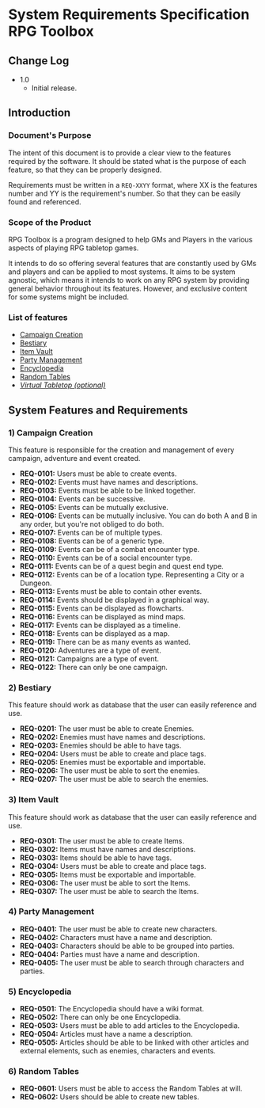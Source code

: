 # System Requirements Specification <br> RPG Toolbox

## Change Log

* 1.0
  * Initial release.

## Introduction

### Document's Purpose
The intent of this document is to provide a clear view to the features required by the software. It should be stated what is the purpose of each feature, so that they can be properly designed.

Requirements must be written in a `REQ-XXYY` format, where XX is the features number and YY is the requirement's number. So that they can be easily found and referenced.

### Scope of the Product
RPG Toolbox is a program designed to help GMs and Players in the various aspects of playing RPG tabletop games.

It intends to do so offering several features that are constantly used by GMs and players and can be applied to most systems. It aims to be system agnostic, which means it intends to work on any RPG system by providing general behavior throughout its features. However, and exclusive content for some systems might be included.

### List of features
* [Campaign Creation](#1-campaign-creation)
* [Bestiary](#2-bestiary)
* [Item Vault](#3-item-vault)
* [Party Management](#4-party-management)
* [Encyclopedia](#5-encyclopedia)
* [Random Tables](#6-random-tables)
* [*Virtual Tabletop (optional)*](#7-virtual-tabletop)

## System Features and Requirements

### 1) Campaign Creation
This feature is responsible for the creation and management of every campaign, adventure and event created.

- **REQ-0101:** Users must be able to create events.
- **REQ-0102:** Events must have names and descriptions.
- **REQ-0103:** Events must be able to be linked together.
- **REQ-0104:** Events can be successive.
- **REQ-0105:** Events can be mutually exclusive.
- **REQ-0106:** Events can be mutually inclusive. You can do both A and B in any order, but you're not obliged to do both.
- **REQ-0107:** Events can be of multiple types.
- **REQ-0108:** Events can be of a generic type.
- **REQ-0109:** Events can be of a combat encounter type.
- **REQ-0110:** Events can be of a social encounter type.
- **REQ-0111:** Events can be of a quest begin and quest end type.
- **REQ-0112:** Events can be of a location type. Representing a City or a Dungeon.
- **REQ-0113:** Events must be able to contain other events.
- **REQ-0114:** Events should be displayed in a graphical way.
- **REQ-0115:** Events can be displayed as flowcharts.
- **REQ-0116:** Events can be displayed as mind maps.
- **REQ-0117:** Events can be displayed as a timeline.
- **REQ-0118:** Events can be displayed as a map.
- **REQ-0119:** There can be as many events as wanted.
- **REQ-0120:** Adventures are a type of event.
- **REQ-0121:** Campaigns are a type of event.
- **REQ-0122:** There can only be one campaign.

### 2) Bestiary
This feature should work as database that the user can easily reference and use.

- **REQ-0201:** The user must be able to create Enemies.
- **REQ-0202:** Enemies must have names and descriptions.
- **REQ-0203:** Enemies should be able to have tags.
- **REQ-0204:** Users must be able to create and place tags.
- **REQ-0205:** Enemies must be exportable and importable.
- **REQ-0206:** The user must be able to sort the enemies.
- **REQ-0207:** The user must be able to search the enemies.

### 3) Item Vault
This feature should work as database that the user can easily reference and use.

- **REQ-0301:** The user must be able to create Items.
- **REQ-0302:** Items must have names and descriptions.
- **REQ-0303:** Items should be able to have tags.
- **REQ-0304:** Users must be able to create and place tags.
- **REQ-0305:** Items must be exportable and importable.
- **REQ-0306:** The user must be able to sort the Items.
- **REQ-0307:** The user must be able to search the Items.

### 4) Party Management

- **REQ-0401:** The user must be able to create new characters.
- **REQ-0402:** Characters must have a name and description.
- **REQ-0403:** Characters should be able to be grouped into parties.
- **REQ-0404:** Parties must have a name and description.
- **REQ-0405:** The user must be able to search through characters and parties.

### 5) Encyclopedia

- **REQ-0501:** The Encyclopedia should have a wiki format.
- **REQ-0502:** There can only be one Encyclopedia.
- **REQ-0503:** Users must be able to add articles to the Encyclopedia.
- **REQ-0504:** Articles must have a name a description.
- **REQ-0505:** Articles should be able to be linked with other articles and external elements, such as enemies, characters and events.

### 6) Random Tables

- **REQ-0601:** Users must be able to access the Random Tables at will.
- **REQ-0602:** Users should be able to create new tables.
